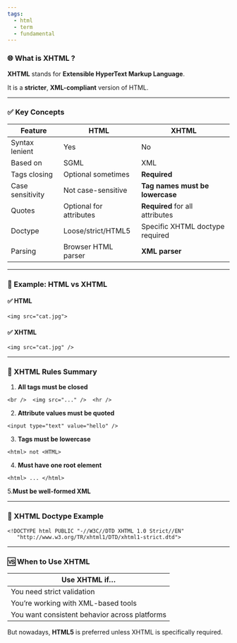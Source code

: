 ```yaml
---
tags:
  - html
  - term
  - fundamental
---
```


### **🌐 What is XHTML ?**


**XHTML** stands for **Extensible HyperText Markup Language**.

It is a **stricter**, **XML-compliant** version of HTML.

---

### **✅ Key Concepts**

|**Feature**|**HTML**|**XHTML**|
|---|---|---|
|Syntax lenient|Yes|No|
|Based on|SGML|XML|
|Tags closing|Optional sometimes|**Required**|
|Case sensitivity|Not case-sensitive|**Tag names must be lowercase**|
|Quotes|Optional for attributes|**Required** for all attributes|
|Doctype|Loose/strict/HTML5|Specific XHTML doctype required|
|Parsing|Browser HTML parser|**XML parser**|

---

### **📄 Example: HTML vs XHTML**

  

#### **✅ HTML**

```
<img src="cat.jpg">
```

#### **✅ XHTML**

```
<img src="cat.jpg" />
```

---

### **🔧 XHTML Rules Summary**

1. **All tags must be closed**
    

```
<br />  <img src="..." />  <hr />
```

2. **Attribute values must be quoted**
    

```
<input type="text" value="hello" />
```

3. **Tags must be lowercase**
    

```
<html> not <HTML>
```

4. **Must have one root element**
    

```
<html> ... </html>
```

5.**Must be well-formed XML**
    

---

### **📑 XHTML Doctype Example**

```
<!DOCTYPE html PUBLIC "-//W3C//DTD XHTML 1.0 Strict//EN"
   "http://www.w3.org/TR/xhtml1/DTD/xhtml1-strict.dtd">
```

---

### **🆚 When to Use XHTML**

|**Use XHTML if…**|
|---|
|You need strict validation|
|You’re working with XML-based tools|
|You want consistent behavior across platforms|

But nowadays, **HTML5** is preferred unless XHTML is specifically required.
